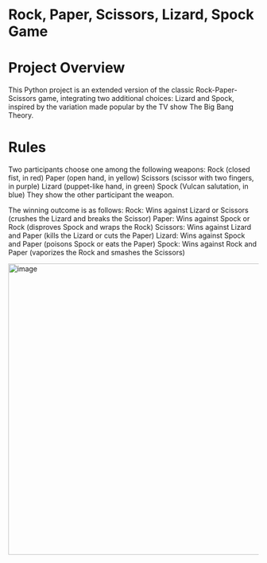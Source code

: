 # Rock, Paper, Scissors, Lizard, Spock Game 

# Project Overview 

This Python project is an extended version of the classic Rock-Paper-Scissors game, integrating two additional choices: Lizard and Spock, inspired by the variation made popular by the TV show The Big Bang Theory.

# Rules

Two participants choose one among the following weapons:
Rock (closed fist, in red)
Paper (open hand, in yellow)
Scissors (scissor with two fingers, in purple)
Lizard (puppet-like hand, in green)
Spock (Vulcan salutation, in blue)
They show the other participant the weapon.

The winning outcome is as follows:
Rock: Wins against Lizard or Scissors (crushes the Lizard and breaks the Scissor)
Paper: Wins against Spock or Rock (disproves Spock and wraps the Rock)
Scissors: Wins against Lizard and Paper (kills the Lizard or cuts the Paper)
Lizard: Wins against Spock and Paper (poisons Spock or eats the Paper)
Spock: Wins against Rock and Paper (vaporizes the Rock and smashes the Scissors)


<img width="586" alt="image" src="https://github.com/user-attachments/assets/f56d5a26-9d91-48a9-8f6a-c2a47462b311">
